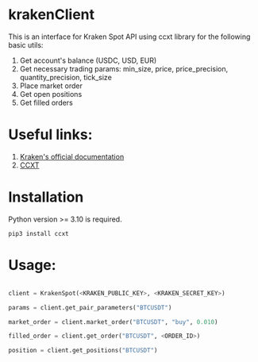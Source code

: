 # krakenClient
This is an interface for Kraken Spot API using ccxt library for the following basic utils:

1. Get account's balance (USDC, USD, EUR)
2. Get necessary trading params: 
    min_size, price, price_precision,  
    quantity_precision, tick_size  
3. Place market order
4. Get open positions
5. Get filled orders

# Useful links:
1. [Kraken's official documentation](https://docs.kraken.com/rest/)
2. [CCXT](https://github.com/ccxt/ccxt)

# Installation
Python version >= 3.10 is required.  
  
`pip3 install ccxt`

# Usage:
```python

client = KrakenSpot(<KRAKEN_PUBLIC_KEY>, <KRAKEN_SECRET_KEY>)

params = client.get_pair_parameters("BTCUSDT")

market_order = client.market_order("BTCUSDT", "buy", 0.010)

filled_order = client.get_order("BTCUSDT", <ORDER_ID>)

position = client.get_positions("BTCUSDT")
```
